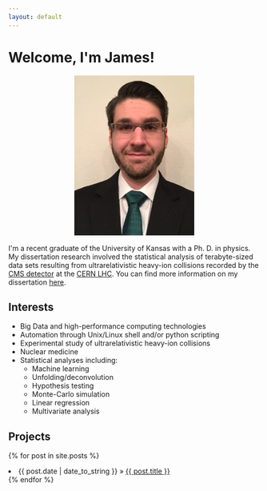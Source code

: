 ```yaml
---
layout: default
---
```


# [](#header-1)Welcome, I'm James!

<center>
  <img HEIGTH="320" WIDTH="240" src="assets/images/IMG_3118-1.JPG" class="img-responsive img-circle" alt="Oops!">
</center>

I'm a recent graduate of the University of Kansas with a Ph. D. in physics.
My dissertation research involved the statistical analysis of terabyte-sized
data sets resulting from ultrarelativistic heavy-ion collisions recorded by the
[CMS detector](http://cms.web.cern.ch/news/what-cms) at the
[CERN LHC](https://home.cern/topics/large-hadron-collider).
You can find more information on my dissertation
[here](https://cds.cern.ch/record/2275797).

## [](#header-2)Interests
- Big Data and high-performance computing technologies
- Automation through Unix/Linux shell and/or python scripting
- Experimental study of ultrarelativistic heavy-ion collisions
- Nuclear medicine
- Statistical analyses including:
  - Machine learning
  - Unfolding/deconvolution
  - Hypothesis testing
  - Monte-Carlo simulation
  - Linear regression
  - Multivariate analysis

## [](#header-2)Projects
{% for post in site.posts %}
  <li><span>{{ post.date | date_to_string }}</span> » <a href="{{ post.url }}" title="{{ post.title }}">{{ post.title }}</a></li>
{% endfor %}